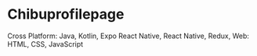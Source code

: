# Chibuprofilepage
Cross Platform: Java, Kotlin, Expo React Native, React Native, Redux, 
Web: HTML, CSS, JavaScript
